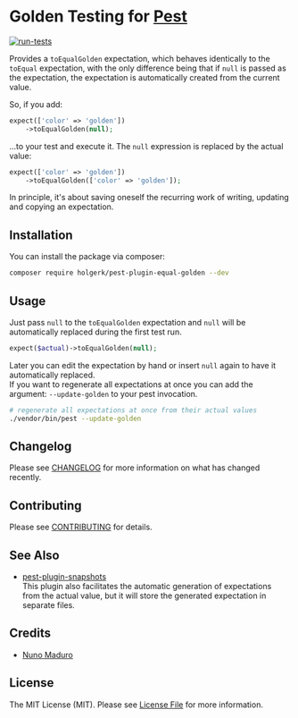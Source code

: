 # Golden Testing for [Pest](https://pestphp.com)

[![run-tests](https://github.com/holgerk/pest-plugin-equal-golden/actions/workflows/tests.yml/badge.svg)](https://github.com/holgerk/pest-plugin-equal-golden/actions/workflows/tests.yml)

Provides a `toEqualGolden` expectation, which behaves identically to the `toEqual` expectation, 
with the only difference being that if `null` is passed as the expectation, the expectation is 
automatically created from the current value.

So, if you add:

```php 
expect(['color' => 'golden'])
    ->toEqualGolden(null);
```
...to your test and execute it. The `null` expression is replaced by the actual value:

```php
expect(['color' => 'golden'])
    ->toEqualGolden(['color' => 'golden']);
```

In principle, it's about saving oneself the recurring work of writing, updating and copying 
an expectation.


## Installation

You can install the package via composer:

```bash
composer require holgerk/pest-plugin-equal-golden --dev
```


## Usage

Just pass `null` to the `toEqualGolden` expectation and `null` will be automatically replaced during the 
first test run.

```php
expect($actual)->toEqualGolden(null);
```

Later you can edit the expectation by hand or insert `null` again to have it automatically replaced.  
If you want to regenerate all expectations at once you can add the argument: `--update-golden` to your pest
invocation.

```bash
# regenerate all expectations at once from their actual values
./vendor/bin/pest --update-golden
```

## Changelog

Please see [CHANGELOG](CHANGELOG.md) for more information on what has changed recently.


## Contributing

Please see [CONTRIBUTING](CONTRIBUTING.md) for details.


## See Also

- [pest-plugin-snapshots](https://github.com/spatie/pest-plugin-snapshots)  
  This plugin also facilitates the automatic generation of expectations from the actual value, but it 
  will store the generated expectation in separate files.


## Credits

- [Nuno Maduro](https://github.com/nunomaduro)


## License

The MIT License (MIT). Please see [License File](LICENSE.md) for more information.
